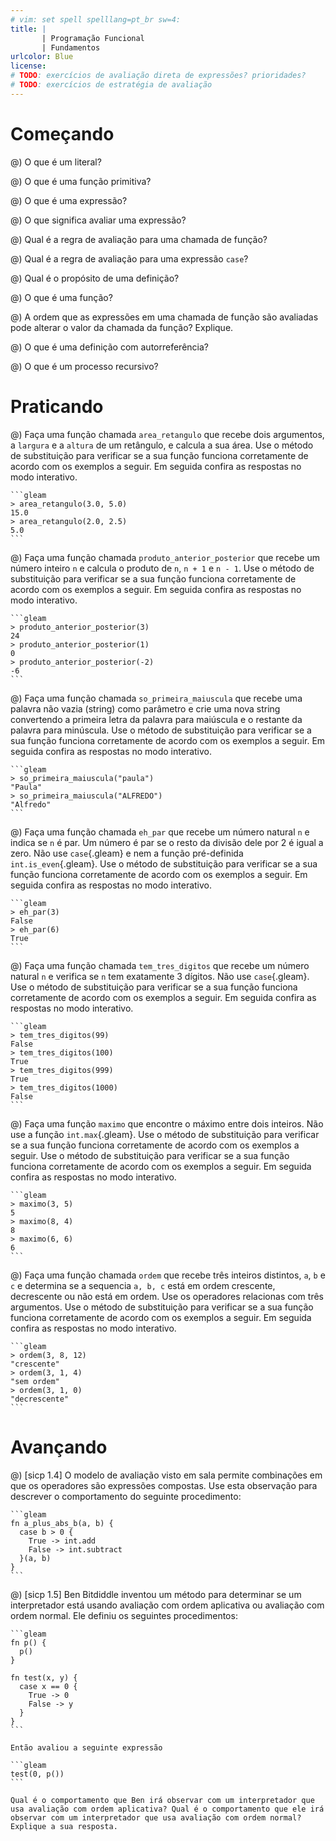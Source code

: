```yaml
---
# vim: set spell spelllang=pt_br sw=4:
title: |
       | Programação Funcional
       | Fundamentos
urlcolor: Blue
license:
# TODO: exercícios de avaliação direta de expressões? prioridades?
# TODO: exercícios de estratégia de avaliação
---
```


# Começando

@) O que é um literal?

@) O que é uma função primitiva?

@) O que é uma expressão?

@) O que significa avaliar uma expressão?

@) Qual é a regra de avaliação para uma chamada de função?

@) Qual é a regra de avaliação para uma expressão `case`?

@) Qual é o propósito de uma definição?

@) O que é uma função?

@) A ordem que as expressões em uma chamada de função são avaliadas pode alterar o valor da chamada da função? Explique.

@) O que é uma definição com autorreferência?

@) O que é um processo recursivo?


# Praticando


<!-- Funções diretas com números e strings -->

<!--
Na implementação dos exercício a seguir use apenas as funções presentes no material "Resumo da linguagem Racket" disponível na página da disciplina.
-->

@) Faça uma função chamada `area_retangulo` que recebe dois argumentos, a `largura` e a `altura` de um retângulo, e calcula a sua área. Use o método de substituição para verificar se a sua função funciona corretamente de acordo com os exemplos a seguir. Em seguida confira as respostas no modo interativo.

    ```gleam
    > area_retangulo(3.0, 5.0)
    15.0
    > area_retangulo(2.0, 2.5)
    5.0
    ```


@) Faça uma função chamada `produto_anterior_posterior` que recebe um número inteiro `n` e calcula o produto de `n`, `n + 1` e `n - 1`. Use o método de substituição para verificar se a sua função funciona corretamente de acordo com os exemplos a seguir. Em seguida confira as respostas no modo interativo.

    ```gleam
    > produto_anterior_posterior(3)
    24
    > produto_anterior_posterior(1)
    0
    > produto_anterior_posterior(-2)
    -6
    ```


@) Faça uma função chamada `so_primeira_maiuscula` que recebe uma palavra não vazia (string) como parâmetro e crie uma nova string convertendo a primeira letra da palavra para maiúscula e o restante da palavra para minúscula. Use o método de substituição para verificar se a sua função funciona corretamente de acordo com os exemplos a seguir. Em seguida confira as respostas no modo interativo.

    ```gleam
    > so_primeira_maiuscula("paula")
    "Paula"
    > so_primeira_maiuscula("ALFREDO")
    "Alfredo"
    ```


<!-- Predicados -->

@) Faça uma função chamada `eh_par` que recebe um número natural `n` e indica se `n` é par. Um número é par se o resto da divisão dele por 2 é igual a zero. Não use `case`{.gleam} e nem a função pré-definida `int.is_even`{.gleam}. Use o método de substituição para verificar se a sua função funciona corretamente de acordo com os exemplos a seguir. Em seguida confira as respostas no modo interativo.

    ```gleam
    > eh_par(3)
    False
    > eh_par(6)
    True
    ```


@) Faça uma função chamada `tem_tres_digitos` que recebe um número natural `n` e verifica se `n` tem exatamente 3 dígitos. Não use `case`{.gleam}. Use o método de substituição para verificar se a sua função funciona corretamente de acordo com os exemplos a seguir. Em seguida confira as respostas no modo interativo.

    ```gleam
    > tem_tres_digitos(99)
    False
    > tem_tres_digitos(100)
    True
    > tem_tres_digitos(999)
    True
    > tem_tres_digitos(1000)
    False
    ```

<!-- Condicional -->

@) Faça uma função `maximo` que encontre o máximo entre dois inteiros. Não use a função `int.max`{.gleam}. Use o método de substituição para verificar se a sua função funciona corretamente de acordo com os exemplos a seguir. Use o método de substituição para verificar se a sua função funciona corretamente de acordo com os exemplos a seguir. Em seguida confira as respostas no modo interativo.

    ```gleam
    > maximo(3, 5)
    5
    > maximo(8, 4)
    8
    > maximo(6, 6)
    6
    ```


@) Faça uma função chamada `ordem` que recebe três inteiros distintos, `a`, `b` e `c` e determina se a sequencia `a, b, c` está em ordem crescente, decrescente ou não está em ordem. Use os operadores relacionas com três argumentos. Use o método de substituição para verificar se a sua função funciona corretamente de acordo com os exemplos a seguir. Em seguida confira as respostas no modo interativo.

    ```gleam
    > ordem(3, 8, 12)
    "crescente"
    > ordem(3, 1, 4)
    "sem ordem"
    > ordem(3, 1, 0)
    "decrescente"
    ```


# Avançando

<!-- Desafios -->

@) [sicp 1.4] O modelo de avaliação visto em sala permite combinações em que os operadores são expressões compostas. Use esta observação para descrever o comportamento do seguinte procedimento:

    ```gleam
    fn a_plus_abs_b(a, b) {
      case b > 0 {
        True -> int.add
        False -> int.subtract
      }(a, b)
    }
    ```

@) [sicp 1.5] Ben Bitdiddle inventou um método para determinar se um interpretador está usando avaliação com ordem aplicativa ou avaliação com ordem normal. Ele definiu os seguintes procedimentos:

    ```gleam
    fn p() {
      p()
    }

    fn test(x, y) {
      case x == 0 {
        True -> 0
        False -> y
      }
    }
    ```

    Então avaliou a seguinte expressão

    ```gleam
    test(0, p())
    ```

    Qual é o comportamento que Ben irá observar com um interpretador que usa avaliação com ordem aplicativa? Qual é o comportamento que ele irá observar com um interpretador que usa avaliação com ordem normal? Explique a sua resposta.
